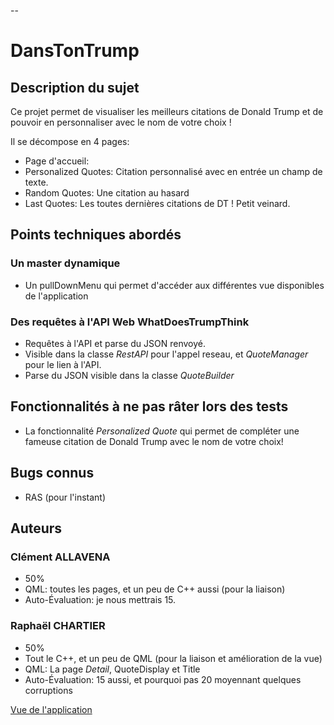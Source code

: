 --

# DansTonTrump

## Description du sujet

Ce projet permet de visualiser les meilleurs citations de Donald Trump et de pouvoir en personnaliser avec le nom de votre choix ! 

Il se décompose en 4 pages:

- Page d'accueil:
- Personalized Quotes: Citation personnalisé avec en entrée un champ de texte.
- Random Quotes: Une citation au hasard
- Last Quotes: Les toutes dernières citations de DT ! Petit veinard.

## Points techniques abordés

### Un master dynamique

- Un pullDownMenu qui permet d'accéder aux différentes vue disponibles de l'application

### Des requêtes à l'API Web WhatDoesTrumpThink

- Requêtes à l'API et parse du JSON renvoyé.
- Visible dans la classe *RestAPI* pour l'appel reseau, et *QuoteManager* pour
le lien à l'API. 
- Parse du JSON visible dans la classe *QuoteBuilder*

## Fonctionnalités à ne pas râter lors des tests

- La fonctionnalité *Personalized Quote* qui permet de compléter une fameuse citation de Donald Trump avec le nom de votre choix!

## Bugs connus

* RAS (pour l'instant)


## Auteurs

### Clément ALLAVENA

- 50%
- QML: toutes les pages, et un peu de C++ aussi (pour la liaison)
- Auto-Évaluation: je nous mettrais 15.

### Raphaël CHARTIER

- 50%
- Tout le C++, et un peu de QML (pour la liaison et amélioration de la vue)
- QML: La page *Detail*, QuoteDisplay et Title
- Auto-Évaluation: 15 aussi, et pourquoi pas 20 moyennant quelques corruptions


[Vue de l'application](doc/DTTmockupPDF.pdf)

